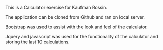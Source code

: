 This is a Calculator exercise for Kaufman Rossin.

The application can be cloned from Github and ran on local server.

Bootstrap was used to assist with the look and feel of the calculator.

Jquery and javascript was used for the functionality of the calculator and storing the last 10 calculations.
